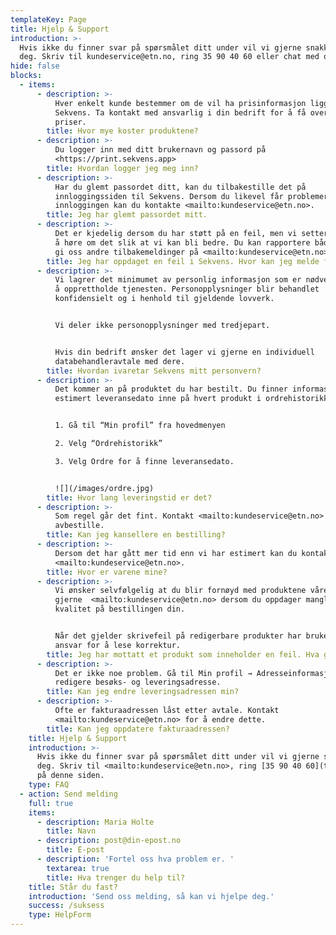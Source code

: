 ```yaml
---
templateKey: Page
title: Hjelp & Support
introduction: >-
  Hvis ikke du finner svar på spørsmålet ditt under vil vi gjerne snakke med
  deg. Skriv til kundeservice@etn.no, ring 35 90 40 60 eller chat med oss.
hide: false
blocks:
  - items:
      - description: >-
          Hver enkelt kunde bestemmer om de vil ha prisinformasjon liggende i
          Sekvens. Ta kontakt med ansvarlig i din bedrift for å få oversikt over
          priser.
        title: Hvor mye koster produktene?
      - description: >-
          Du logger inn med ditt brukernavn og passord på
          <https://print.sekvens.app>
        title: Hvordan logger jeg meg inn?
      - description: >-
          Har du glemt passordet ditt, kan du tilbakestille det på
          innloggingssiden til Sekvens. Dersom du likevel får problemer med å
          innloggingen kan du kontakte <mailto:kundeservice@etn.no>.
        title: Jeg har glemt passordet mitt.
      - description: >-
          Det er kjedelig dersom du har støtt på en feil, men vi setter pris på
          å høre om det slik at vi kan bli bedre. Du kan rapportere både feil og
          gi oss andre tilbakemeldinger på <mailto:kundeservice@etn.no>.
        title: Jeg har oppdaget en feil i Sekvens. Hvor kan jeg melde fra?
      - description: >-
          Vi lagrer det minimumet av personlig informasjon som er nødvendig for
          å opprettholde tjenesten. Personopplysninger blir behandlet
          konfidensielt og i henhold til gjeldende lovverk.


          Vi deler ikke personopplysninger med tredjepart. 


          Hvis din bedrift ønsker det lager vi gjerne en individuell
          databehandleravtale med dere.
        title: Hvordan ivaretar Sekvens mitt personvern?
      - description: >-
          Det kommer an på produktet du har bestilt. Du finner informasjon om
          estimert leveransedato inne på hvert produkt i ordrehistorikken:


          1. Gå til “Min profil” fra hovedmenyen

          2. Velg “Ordrehistorikk”

          3. Velg Ordre for å finne leveransedato. 


          ![](/images/ordre.jpg)
        title: Hvor lang leveringstid er det?
      - description: >-
          Som regel går det fint. Kontakt <mailto:kundeservice@etn.no> for å
          avbestille.
        title: Kan jeg kansellere en bestilling?
      - description: >-
          Dersom det har gått mer tid enn vi har estimert kan du kontakte vår
          <mailto:kundeservice@etn.no>.
        title: Hvor er varene mine?
      - description: >-
          Vi ønsker selvfølgelig at du blir fornøyd med produktene våre. Kontakt
          gjerne  <mailto:kundeservice@etn.no> dersom du oppdager manglende
          kvalitet på bestillingen din. 


          Når det gjelder skrivefeil på redigerbare produkter har bruker selv
          ansvar for å lese korrektur.
        title: Jeg har mottatt et produkt som inneholder en feil. Hva gjør jeg?
      - description: >-
          Det er ikke noe problem. Gå til Min profil → Adresseinformasjon for å
          redigere besøks- og leveringsadresse.
        title: Kan jeg endre leveringsadressen min?
      - description: >-
          Ofte er fakturaadressen låst etter avtale. Kontakt
          <mailto:kundeservice@etn.no> for å endre dette.
        title: Kan jeg oppdatere fakturaadressen?
    title: Hjelp & Support
    introduction: >-
      Hvis ikke du finner svar på spørsmålet ditt under vil vi gjerne snakke med
      deg. Skriv til <mailto:kundeservice@etn.no>, ring [35 90 40 60](tel:35904060) eller bruk chatten nederst til høyre
      på denne siden.
    type: FAQ
  - action: Send melding
    full: true
    items:
      - description: Maria Holte
        title: Navn
      - description: post@din-epost.no
        title: E-post
      - description: 'Fortel oss hva problem er. '
        textarea: true
        title: Hva trenger du help til?
    title: Står du fast?
    introduction: 'Send oss melding, så kan vi hjelpe deg.'
    success: /suksess
    type: HelpForm
---
```



